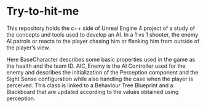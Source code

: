# Try-to-hit-me

This repository holds the c++ side of Unreal Engine 4 project of a study of the concepts and tools used to develop an AI. In a 1 vs 1 shooter, the enemy AI patrols or reacts to the player chasing him or flanking him from outside of the player’s view.

Here BaseCharacter describes some basic properties used in the game as the health and the team ID. 
AIC_Enemy is the AI Controller used for the enemy and describes the initialization of the Perception component and the Sight Sense configuration while also handling the case when the player is perceived. This class is linked to a Behaviour Tree Blueprint and a Blackboard that are updated according to the values obtained using perception.

